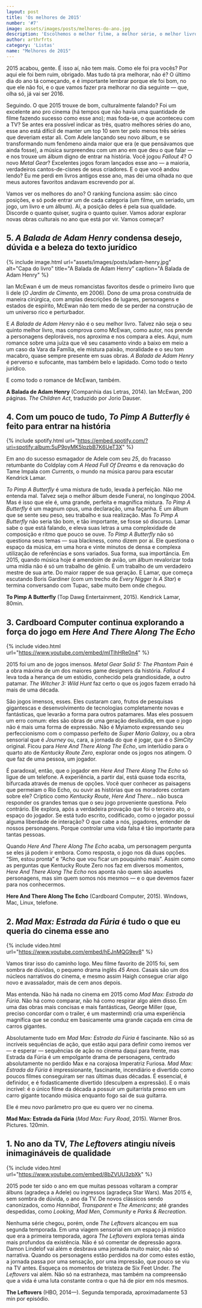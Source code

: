 ```yaml
---
layout: post
title: 'Os melhores de 2015'
number: '#7'
image: assets/images/posts/melhores-do-ano.jpg
description: 'Escolhemos o melhor filme, a melhor série, o melhor livro, o melhor álbum e o melhor jogo do ano pra esse último post em 2015.'
author: arthrfrts
category: 'Listas'
name: "Melhores de 2015"
---
```


2015 acabou, gente. É isso aí, não tem mais. Como ele foi pra vocês? Por aqui ele foi bem ruim, obrigado. Mas tudo tá pra melhorar, não é? O último dia do ano tá começando, e é importante lembrar porque ele foi bom, no que ele não foi, e o que vamos fazer pra melhorar no dia seguinte — que, olha só, já vai ser 2016.

Seguindo. O que 2015 trouxe de bom, culturalmente falando? Foi um excelente ano pro cinema (há tempos que não havia uma quantidade de filme fazendo sucesso como esse ano); mas foda-se, o que aconteceu com a TV? Se antes era possível indicar as três, quatro melhores séries do ano, esse ano está difícil de manter um top 10 sem ter pelo menos três séries que deveriam estar ali. Com Adele lançando seu novo álbum, e se transformando num fenômeno ainda maior que era (e que pensávamos que ainda fosse), a música surpreendeu com um ano em que deu o que falar — e nos trouxe um álbum digno de entrar na história. Você jogou _Fallout 4_? O novo _Metal Gear_? Excelentes jogos foram lançados esse ano — a maioria, verdadeiros cantos-de-cisnes de seus criadores. E o que você andou lendo? Eu me perdi em livros antigos esse ano, mas dei uma olhada no que meus autores favoritos andavam escrevendo por aí.

Vamos ver os melhores do ano? O ranking funciona assim: são cinco posições, e só pode entrar um de cada categoria (um filme, um seriado, um jogo, um livro e um álbum). Aí, a posição deles é pela sua qualidade. Discorde o quanto quiser, sugira o quanto quiser. Vamos adorar explorar novas obras culturais no ano que está por vir. Vamos começar?

## 5. _A Balada de Adam Henry_ condensa desejo, dúvida e a beleza do texto jurídico

{% include image.html url="assets/images/posts/adam-henry.jpg" alt="Capa do livro" title="A Balada de Adam Henry" caption="A Balada de Adam Henry" %}

Ian McEwan é um de meus romancistas favoritos desde o primeiro livro que li dele (_O Jardim de Cimento_, em 2006). Dono de uma prosa construída de maneira cirúrgica, com amplas descrições de lugares, personagens e estados de espírito, McEwan não tem medo de se perder na construção de um universo rico e perturbador.

E _A Balada de Adam Henry_ não é o seu melhor livro. Talvez não seja o seu quinto melhor livro, mas comprova como McEwan, como autor, nos prende a personagens deploráveis, nos aproxima e nos compara a eles. Aqui, num romance sobre uma juíza que vê seu casamento vindo a baixo em meio a um caso da Vara da Família, ele mistura paixão, moralidade e o seu tom macabro, quase sempre presente em suas obras. _A Balada de Adam Henry_ é perverso e sufocante, mas também belo e lapidado. Como todo o texto jurídico.

E como todo o romance de McEwan, também.

**A Balada de Adam Henry** (Companhia das Letras, 2014). Ian McEwan, 200 páginas. _The Children Act_, traduzido por Jorio Dauser.

## 4. Com um pouco de tudo, _To Pimp A Butterfly_ é feito para entrar na história

{% include spotify.html url="https://embed.spotify.com/?uri=spotify:album:5uP9oyMK5lpzbB7K6UeT3X" %}

Em ano do sucesso esmagador de Adele com seu _25_, do fracasso retumbante do Coldplay com _A Head Full Of Dreams_ e da renovação do Tame Impala com _Currents_, o mundo na música parou para escutar Kendrick Lamar.

_To Pimp A Butterfly_ é uma mistura de tudo, levada à perfeição. Não me entenda mal. Talvez seja o melhor álbum desde Funeral, no longínquo 2004. Mas é isso que ele é, uma grande, perfeita e magnífica mistura. _To Pimp A Butterfly_ é um magnum opus, uma declaração, uma façanha. É um álbum que se sente seu peso, seu trabalho e sua realização. Mas _To Pimp A Butterfly_ não seria tão bom, e tão importante, se fosse só discurso. Lamar sabe o que está falando, e eleva suas letras a uma complexidade de composição e ritmo que pouco se ouve. _To Pimp A Butterfly_ não só questiona seus temas — sua blackness, como dizem por aí. Ele questiona o espaço da música, em uma hora e vinte minutos de densa e complexa utilização de referências e sons variados. Sua forma, sua importância. Em 2015, quando música hoje é amendoim de avião, um álbum revalorizar toda uma mídia não é só um trabalho de gênio. É um trabalho de um verdadeiro mestre de sua arte. Do maior rapper de sua geração. E Lamar, que começa escutando Boris Gardiner (com um trecho de _Every Nigger Is A Star_) e termina conversando com Tupac, sabe muito bem onde chegou.

**To Pimp A Butterfly** (Top Dawg Entertainment, 2015). Kendrick Lamar, 80min.

## 3. Cardboard Computer continua explorando a força do jogo em _Here And There Along The Echo_

{% include video.html url="https://www.youtube.com/embed/mITlhHRe0n4" %}

2015 foi um ano de jogos imensos. _Metal Gear Solid 5: The Phantom Pain_ é a obra máxima de um dos maiores game designers da história. _Fallout 4_ leva toda a herança de um estúdio, conhecido pela grandiosidade, a outro patamar. _The Witcher 3: Wild Hunt_ faz certo o que os jogos fazem errado há mais de uma década.

São jogos imensos, esses. Eles custaram caro, frutos de pesquisas gigantescas e desenvolvimento de tecnologias completamente novas e fantásticas, que levarão a forma para outros patamares. Mas eles possuem um erro comum: eles são obras de uma geração desiludida, em que o jogo não é mais uma forma de expressão. Não é Myiamoto expressando seu perfeccionismo com o compasso perfeito de _Super Mario Galaxy_, ou a obra sensorial que é _Journey_ ou, cara, a jornada do que é jogar, que é o _SimCity_ original. Ficou para _Here And There Along The Echo_, um interlúdio para o quarto ato de _Kentucky Route Zero_, explorar onde os jogos nos atingem. O que faz de uma pessoa, um jogador.

É paradoxal, então, que o jogador em _Here And There Along The Echo_ só ligue de um telefone. A experiência, a partir daí, está quase toda escrita, bifurcada através de menus de opções. Você quer conhecer as paisagens que permeiam o Rio Echo, ou ouvir as histórias que os moradores contam sobre ele? Críptico como _Kentucky Route_, _Here And There…_ não busca responder os grandes temas que o seu jogo proveniente questiona. Pelo contrário. Ele explora, após a verdadeira provação que foi o terceiro ato, o espaço do jogador. Se está tudo escrito, codificado, como o jogador possui alguma liberdade de interação? O que cabe a nós, jogadores, entender de nossos personagens. Porque controlar uma vida falsa é tão importante para tantas pessoas.

Quando _Here And There Along The Echo_ acaba, um personagem pergunta se eles já podem ir embora. Como resposta, o jogo nos dá duas opções. “Sim, estou pronta” e “Acho que vou ficar um pouquinho mais”. Assim como as perguntas que Kentucky Route Zero nos faz em diversos momentos, _Here And There Along The Echo_ nos aponta não quem são aqueles personagens, mas sim quem somos nós mesmos — e o que devemos fazer para nos conhecermos.

**Here And There Along The Echo** (Cardboard Computer, 2015). Windows, Mac, Linux, telefone.

## 2. _Mad Max: Estrada da Fúria_ é tudo o que eu queria do cinema esse ano

{% include video.html url="https://www.youtube.com/embed/hEJnMQG9ev8" %}

Vamos tirar isso do caminho logo. Meu filme favorito de 2015 foi, sem sombra de dúvidas, o pequeno drama inglês _45 Anos_. Casais são um dos núcleos narrativos do cinema, e mesmo assim Haigh consegue criar algo novo e avassalador, mais de cem anos depois.

Mas entenda. Não há nada no cinema em 2015 como _Mad Max: Estrada da Fúria_. Não há como comparar, não há como respirar algo além disso. Em uma das obras mais concisas e mais fantásticas, George Miller (que, preciso concordar com o trailer, é um mastermind) cria uma experiência magnífica que se conduz em basicamente uma grande caçada em cima de carros gigantes.

Absolutamente tudo em _Mad Max: Estrada da Fúria_ é fascinante. Não só as incríveis sequências de ação, que estão aqui para definir como iremos ver — e esperar — sequências de ação no cinema daqui para frente, mas Estrada da Fúria é um empolgante drama de personagens, centrado absolutamente no perdido Max e na corajosa Imperatriz Furiosa. _Mad Max: Estrada da Fúria_ é impressionante, fascinante, incendiário e divertido como poucos filmes conseguiram ser nas últimas duas décadas. É essencial, é definidor, e é fodasticamente divertido (desculpem a expressão). E o mais incrível: é o único filme da década a possuir um guitarrista preso em um carro gigante tocando música enquanto fogo sai de sua guitarra.

Ele é meu novo parâmetro pro que eu quero ver no cinema.

**Mad Max: Estrada da Fúria** (_Mad Max: Fury Road_, 2015). Warner Bros. Pictures. 120min.

## 1. No ano da TV, _The Leftovers_ atingiu níveis inimagináveis de qualidade

{% include video.html url="https://www.youtube.com/embed/8bZVUU3zbXk" %}

2015 pode ter sido o ano em que muitas pessoas voltaram a comprar álbuns (agradeça a Adele) ou ingressos (agradeça Star Wars). Mas 2015 é, sem sombra de dúvida, o ano da TV. De novos clássicos sendo canonizados, como _Hannibal_, _Transparent_ e _The Americans_; até grandes despedidas, como _Looking_, _Mad Men_, _Community_ e _Parks & Recreation_.

Nenhuma série chegou, porém, onde _The Leftovers_ alcançou em sua segunda temporada. Em uma viagem sensorial em um espaço já místico que era a primeira temporada, agora _The Leftovers_ explora temas ainda mais profundos da existência. Não é só comentar de depressão agora. Damon Lindelof vai além e desbrava uma jornada muito maior, não só narrativa. Quando os personagens estão perdidos na dor como estes estão, a jornada passa por uma sensação, por uma impressão, que pouco se viu na TV antes. Esqueça os momentos de tristeza de Six Feet Under. _The Leftovers_ vai além. Não só na estranheza, mas também na compreensão que a vida é uma luta constante contra o que há de pior em nós mesmos.

**The Leftovers** (HBO, 2014—). Segunda temporada, aproximadamente 53 min por episódio.
